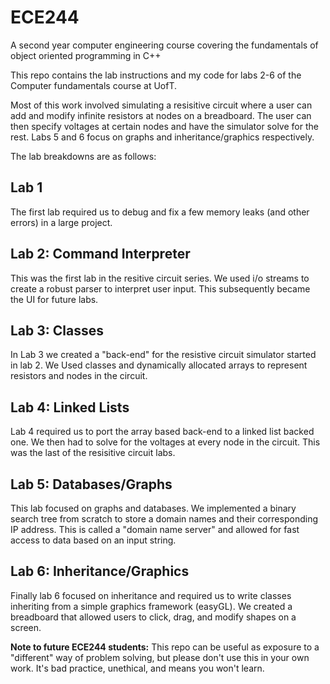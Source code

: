 # ECE244

A second year computer engineering course covering the fundamentals of object oriented programming in C++

This repo contains the lab instructions and my code for labs 2-6 of the Computer fundamentals course at UofT.

Most of this work involved simulating a resisitive circuit where a user can add and modify infinite resistors at nodes on a breadboard. The user can then specify voltages at certain nodes and have the simulator solve for the rest. Labs 5 and 6 focus on graphs and inheritance/graphics respectively.

The lab breakdowns are as follows:

## Lab 1

The first lab required us to debug and fix a few memory leaks (and other errors) in a large project.

## Lab 2: Command Interpreter

This was the first lab in the resitive circuit series. We used i/o streams to create a robust parser to interpret user input. This subsequently became the UI for future labs.

## Lab 3: Classes

In Lab 3 we created a "back-end" for the resistive circuit simulator started in lab 2. We Used classes and dynamically allocated arrays to represent resistors and nodes in the circuit. 

## Lab 4: Linked Lists

Lab 4 required us to port the array based back-end to a linked list backed one. We then had to solve for the voltages at every node in the circuit. This was the last of the resisitive circuit labs.

## Lab 5: Databases/Graphs

This lab focused on graphs and databases. We implemented a binary search tree from scratch to store a domain names and their corresponding IP address. This is called a "domain name server" and allowed for fast access to data based on an input string.

## Lab 6: Inheritance/Graphics

Finally lab 6 focused on inheritance and required us to write classes inheriting from a simple graphics framework (easyGL). We created a breadboard that allowed users to click, drag, and modify shapes on a screen.

<b>Note to future ECE244 students:</b> This repo can be useful as exposure to a "different" way of problem solving, but please don't use this in your own work. It's bad practice, unethical, and means you won't learn.
